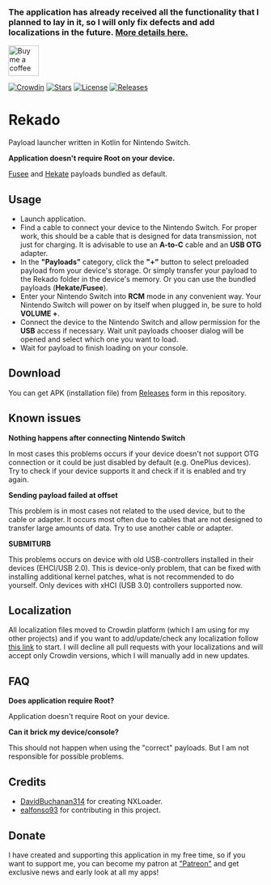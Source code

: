 ### The application has already received all the functionality that I planned to lay in it, so I will only fix defects and add localizations in the future. [More details here.](https://pavelrekun.dev/blog/news_25.08.2020/)


<a href="https://www.buymeacoffee.com/pavelrekun" target="_blank"><img src="https://i.imgur.com/yAojiF0.png" alt="Buy me a coffee" height="60"></a>

[![Crowdin](https://badges.crowdin.net/rekado/localized.svg)](https://crowdin.com/project/rekado) [![Stars](https://img.shields.io/github/stars/MenosGrante/Rekado)](https://github.com/MenosGrante/Rekado/stargazers) [![License](https://img.shields.io/github/license/MenosGrante/Rekado)](https://github.com/MenosGrante/Rekado/blob/master/LICENSE) [![Releases](https://img.shields.io/github/downloads/MenosGrante/Rekado/total.svg)](https://github.com/MenosGrante/Rekado/releases/latest)

# Rekado
Payload launcher written in Kotlin for Nintendo Switch.

**Application doesn't require Root on your device.**

[Fusee](https://github.com/Atmosphere-NX/Atmosphere) and [Hekate](https://github.com/CTCaer/hekate) payloads bundled as default.

## Usage
* Launch application.
* Find a cable to connect your device to the Nintendo Switch. For proper work, this should be a cable that is designed for data transmission, not just for charging. It is advisable to use an **A-to-C** cable and an **USB OTG** adapter.
* In the **"Payloads"** category, click the **"+"** button to select preloaded payload from your device's storage. Or simply transfer your payload to the Rekado folder in the device's memory. Or you can use the bundled payloads (**Hekate/Fusee**).
* Enter your Nintendo Switch into **RCM** mode in any convenient way. Your Nintendo Switch will power on by itself when plugged in, be sure to hold **VOLUME +**.
* Connect the device to the Nintendo Switch and allow permission for the **USB** access if necessary. Wait unit payloads chooser dialog will be opened and select which one you want to load.
* Wait for payload to finish loading on your console.

## Download
You can get APK (installation file) from [Releases](https://github.com/MenosGrante/Rekado/releases) form in this repository.

## Known issues
**Nothing happens after connecting Nintendo Switch**

In most cases this problems occurs if your device doesn't not support OTG connection or it could be just disabled by default (e.g. OnePlus devices). Try to check if your device supports it and check if it is enabled and try again.

**Sending payload failed at offset**

This problem is in most cases not related to the used device, but to the cable or adapter. It occurs most often due to cables that are not designed to transfer large amounts of data. Try to use another cable or adapter.

**SUBMITURB**

This problems occurs on device with old USB-controllers installed in their devices (EHCI/USB 2.0). This is device-only problem, that can be fixed with installing additional kernel patches, what is not recommended to do yourself. Only devices with xHCI (USB 3.0) controllers supported now.

## Localization
All localization files moved to Crowdin platform (which I am using for my other projects) and if you want to add/update/check any localization follow [this link](https://crowdin.com/project/rekado) to start. I will decline all pull requests with your localizations and will accept only Crowdin versions, which I will manually add in new updates.

## FAQ
**Does application require Root?**

Application doesn't require Root on your device.

**Can it brick my device/console?**

This should not happen when using the "correct" payloads. But I am not responsible for possible problems.

## Credits
* [DavidBuchanan314](https://github.com/DavidBuchanan314) for creating NXLoader.
* [ealfonso93](https://github.com/ealfonso93) for contributing in this project.

## Donate
I have created and supporting this application in my free time, so if you want to support me, you can become my patron at <a href="https://www.patreon.com/bePatron?u=29011893" target="_blank">"Patreon"</a> and get exclusive news and early look at all my apps!
